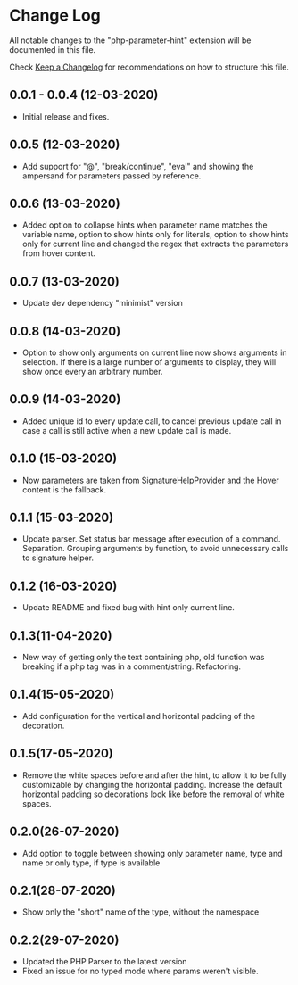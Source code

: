 # Change Log

All notable changes to the "php-parameter-hint" extension will be documented in this file.

Check [Keep a Changelog](http://keepachangelog.com/) for recommendations on how to structure this file.

## 0.0.1 - 0.0.4 (12-03-2020)

- Initial release and fixes.

## 0.0.5 (12-03-2020)

- Add support for "@", "break/continue", "eval" and showing the ampersand for parameters passed by reference.

## 0.0.6 (13-03-2020)

- Added option to collapse hints when parameter name matches the variable name, option to show hints only for literals, option to show hints only for current line and changed the regex that extracts the parameters from hover content.

## 0.0.7 (13-03-2020)

- Update dev dependency "minimist" version

## 0.0.8 (14-03-2020)

- Option to show only arguments on current line now shows arguments in
  selection. If there is a large number of arguments to display, they will show
  once every an arbitrary number.

## 0.0.9 (14-03-2020)

- Added unique id to every update call, to cancel previous update call in case a
  call is still active when a new update call is made.

## 0.1.0 (15-03-2020)

- Now parameters are taken from SignatureHelpProvider and the Hover content is
  the fallback.

## 0.1.1 (15-03-2020)

- Update parser. Set status bar message after execution of a command.
  Separation. Grouping arguments by function, to avoid unnecessary calls to signature helper.

## 0.1.2 (16-03-2020)

- Update README and fixed bug with hint only current line.

## 0.1.3(11-04-2020)

- New way of getting only the text containing php, old function was breaking if
  a php tag was in a comment/string. Refactoring.

## 0.1.4(15-05-2020)

- Add configuration for the vertical and horizontal padding of the decoration.

## 0.1.5(17-05-2020)

- Remove the white spaces before and after the hint, to allow it to be fully
  customizable by changing the horizontal padding. Increase the default
  horizontal padding so decorations look like before the removal of white spaces.

## 0.2.0(26-07-2020)

- Add option to toggle between showing only parameter name, type and name or
  only type, if type is available

## 0.2.1(28-07-2020)

- Show only the "short" name of the type, without the namespace

## 0.2.2(29-07-2020)

- Updated the PHP Parser to the latest version
- Fixed an issue for no typed mode where params weren't visible.
